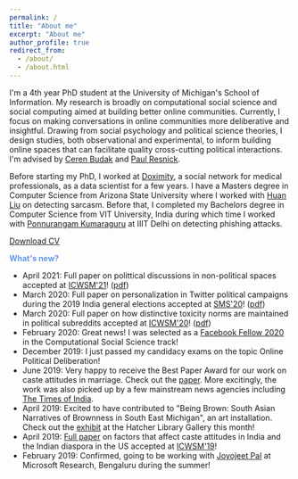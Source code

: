 ```yaml
---
permalink: /
title: "About me"
excerpt: "About me"
author_profile: true
redirect_from: 
  - /about/
  - /about.html
---
```


I'm a 4th year PhD student at the University of Michigan's School of Information. My research is broadly on computational social science and social computing aimed at building better online communities. Currently, I focus on making conversations in online communities more deliberative and insightful. Drawing from social psychology and political science theories, I design studies, both observational and experimental, to inform building online spaces that can facilitate quality cross-cutting political interactions. I'm advised by [Ceren Budak](http://cbudak.com/index.html) and [Paul Resnick](http://presnick.people.si.umich.edu/).

Before starting my PhD, I worked at [Doximity](https://www.doximity.com/), a social network for medical professionals, as a data scientist for a few years. I have a Masters degree in Computer Science from Arizona State University where I worked with [Huan Liu](http://www.public.asu.edu/~huanliu/) on detecting sarcasm. Before that, I completed my Bachelors degree in Computer Science from VIT University, India during which time I worked with [Ponnurangam Kumaraguru](https://www.iiitd.ac.in/pk) at IIIT Delhi on detecting phishing attacks. 

[Download CV](http://ashwin-r.github.io/files/ashwin_rajadesingan_resume.pdf)

<span style="color:CornflowerBlue">**What's new?**</span>

- April 2021: Full paper on polittical discussions in non-political spaces accepted at [ICWSM'21](https://www.icwsm.org/2021/)! ([pdf](http://ashwin-r.github.io/files/icwsm_2021_political_in_nonpolitical___authorcopy.pdf))<br>
- March 2020: Full paper on personalization in Twitter political campaigns during the 2019 India general elections accepted at [SMS'20](https://socialmediaandsociety.org/2019/smsociety-2020-cfp-chicago-usa-july-22-24-diverse-voices-promises-and-perils-of-social-media-for-diversity/)! ([pdf](http://ashwin-r.github.io/files/sms_2020_personalization_final.pdf))<br>
- March 2020: Full paper on how distinctive toxicity norms are maintained in political subreddits accepted at [ICWSM'20](https://www.icwsm.org/2020/index.php)! ([pdf](http://ashwin-r.github.io/files/icwsm_2020_norms_final.pdf))<br>
- February 2020: Great news! I was selected as a [Facebook Fellow 2020](https://research.fb.com/blog/2020/01/announcing-the-recipients-of-the-2020-facebook-fellowship-awards/) in the Computational Social Science track! 
- December 2019: I just passed my candidacy exams on the topic Online Political Deliberation!
- June 2019: Very happy to receive the Best Paper Award for our work on caste attitudes in marriage. Check out the [paper](https://ashwinrajadesingan.com/files/camera_ready_icwsm.pdf). More excitingly, the work was also picked up by a few mainstream news agencies including [The Times of India](https://web.archive.org/web/20190617021447/https://timesofindia.indiatimes.com/india/indian-matrimonial-sites-show-shift-in-attitude-towards-intercaste-marriage-study/articleshow/69812375.cms).<br>
- April 2019: Excited to have contributed to "Being Brown: South Asian Narratives of Brownness in South East Michigan", an art installation. Check out the [exhibit](https://www.lib.umich.edu/events/being-brown-south-asian-narratives-brownness-southeast-michigan) at the Hatcher Library Gallery this month!<br>
- April 2019: [Full paper](https://arxiv.org/pdf/1904.04176.pdf) on factors that affect caste attitudes in India and the Indian diaspora in the US accepted at [ICWSM'19](https://www.icwsm.org/2019/index.php)!<br>
- February 2019: Confirmed, going to be working with [Joyojeet Pal](https://joyojeet.people.si.umich.edu/) at Microsoft Research, Bengaluru during the summer!

